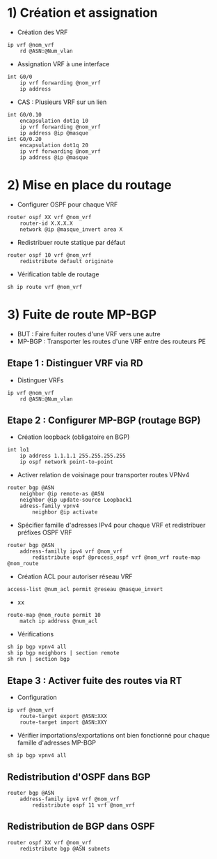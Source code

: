 # 1) Création et assignation

* Création des VRF
```
ip vrf @nom_vrf
	rd @ASN:@Num_vlan
```
* Assignation VRF à une interface
```
int G0/0
	ip vrf forwarding @nom_vrf
	ip address
```
* CAS : Plusieurs VRF sur un lien 
```
int G0/0.10
	encapsulation dot1q 10
	ip vrf forwarding @nom_vrf
	ip address @ip @masque
int G0/0.20
	encapsulation dot1q 20
	ip vrf forwarding @nom_vrf
	ip address @ip @masque
```

# 2) Mise en place du routage

* Configurer OSPF pour chaque VRF
```
router ospf XX vrf @nom_vrf
	router-id X.X.X.X
	network @ip @masque_invert area X
```
* Redistribuer route statique par défaut
```
router ospf 10 vrf @nom_vrf
	redistribute default originate
```
* Vérification table de routage
```
sh ip route vrf @nom_vrf
```

# 3) Fuite de route MP-BGP

* BUT : Faire fuiter routes d'une VRF vers une autre
* MP-BGP : Transporter les routes d'une VRF entre des routeurs PE

## Etape 1 : Distinguer VRF via RD

* Distinguer VRFs
```
ip vrf @nom_vrf
	rd @ASN:@Num_vlan
```

## Etape 2 : Configurer MP-BGP (routage BGP)

* Création loopback (obligatoire en BGP)
```
int lo1
	ip address 1.1.1.1 255.255.255.255
	ip ospf network point-to-point
```
* Activer relation de voisinage pour transporter routes VPNv4
```
router bgp @ASN
	neighbor @ip remote-as @ASN
	neighbor @ip update-source Loopback1
	adress-family vpnv4
		neighbor @ip activate
```
* Spécifier famille d'adresses IPv4 pour chaque VRF et redistribuer préfixes OSPF VRF
```
router bgp @ASN
	address-familly ipv4 vrf @nom_vrf
		redistribute ospf @process_ospf vrf @nom_vrf route-map @nom_route
```
* Création ACL pour autoriser réseau VRF
```
access-list @num_acl permit @reseau @masque_invert
```
* xx
```
route-map @nom_route permit 10
	match ip address @num_acl
```
* Vérifications
```
sh ip bgp vpnv4 all
sh ip bgp neighbors | section remote
sh run | section bgp
```

## Etape 3 : Activer fuite des routes via RT

* Configuration
```
ip vrf @nom_vrf
	route-target export @ASN:XXX
	route-target import @ASN:XXY
```

* Vérifier importations/exportations ont bien fonctionné pour chaque famille d'adresses MP-BGP
```
sh ip bgp vpnv4 all
```

## Redistribution d'OSPF dans BGP
```
router bgp @ASN
	address-family ipv4 vrf @nom_vrf
		redistribute ospf 11 vrf @nom_vrf
```

## Redistribution de BGP dans OSPF
```
router ospf XX vrf @nom_vrf
	redistribute bgp @ASN subnets
```